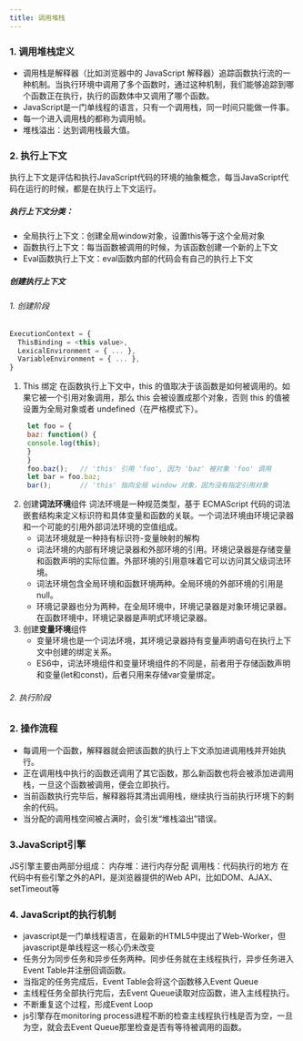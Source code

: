 ```yaml
---
title: 调用堆栈
---
```

### 1. 调用堆栈定义
- 调用栈是解释器（比如浏览器中的 JavaScript 解释器）追踪函数执行流的一种机制。当执行环境中调用了多个函数时，通过这种机制，我们能够追踪到哪个函数正在执行，执行的函数体中又调用了哪个函数。
- JavaScript是一门单线程的语言，只有一个调用栈，同一时间只能做一件事。
- 每一个进入调用栈的都称为调用帧。
- 堆栈溢出：达到调用栈最大值。
### 2. 执行上下文
执行上下文是评估和执行JavaScript代码的环境的抽象概念，每当JavaScript代码在运行的时候，都是在执行上下文运行。
##### 执行上下文分类：
- 全局执行上下文：创建全局window对象，设置this等于这个全局对象
- 函数执行上下文：每当函数被调用的时候，为该函数创建一个新的上下文
- Eval函数执行上下文：eval函数内部的代码会有自己的执行上下文
##### 创建执行上下文
###### 1. 创建阶段
```javascript
ExecutionContext = {
  ThisBinding = <this value>,
  LexicalEnvironment = { ... },
  VariableEnvironment = { ... },
}
```
1. This 绑定
   在函数执行上下文中，this 的值取决于该函数是如何被调用的。如果它被一个引用对象调用，那么 this 会被设置成那个对象，否则 this 的值被设置为全局对象或者 undefined（在严格模式下）。
   ```javascript
    let foo = {
    baz: function() {
    console.log(this);
    }
    }
    foo.baz();   // 'this' 引用 'foo', 因为 'baz' 被对象 'foo' 调用
    let bar = foo.baz;
    bar();       // 'this' 指向全局 window 对象，因为没有指定引用对象
   ```
2. 创建**词法环境**组件
   词法环境是一种规范类型，基于 ECMAScript 代码的词法嵌套结构来定义标识符和具体变量和函数的关联。一个词法环境由环境记录器和一个可能的引用外部词法环境的空值组成。
    - 词法环境就是一种持有标识符-变量映射的解构
    - 词法环境的内部有环境记录器和外部环境的引用。环境记录器是存储变量和函数声明的实际位置。外部环境的引用意味着它可以访问其父级词法环境。
    - 词法环境包含全局环境和函数环境两种。全局环境的外部环境的引用是null。
    - 环境记录器也分为两种，在全局环境中，环境记录器是对象环境记录器。在函数环境中，环境记录器是声明式环境记录器。
3. 创建**变量环境**组件
    - 变量环境也是一个词法环境，其环境记录器持有变量声明语句在执行上下文中创建的绑定关系。
    - ES6中，词法环境组件和变量环境组件的不同是，前者用于存储函数声明和变量(let和const)，后者只用来存储var变量绑定。
###### 2. 执行阶段
### 2. 操作流程
- 每调用一个函数，解释器就会把该函数的执行上下文添加进调用栈并开始执行。
- 正在调用栈中执行的函数还调用了其它函数，那么新函数也将会被添加进调用栈，一旦这个函数被调用，便会立即执行。
- 当前函数执行完毕后，解释器将其清出调用栈，继续执行当前执行环境下的剩余的代码。
- 当分配的调用栈空间被占满时，会引发“堆栈溢出”错误。
### 3.JavaScript引擎
JS引擎主要由两部分组成：
内存堆：进行内存分配
调用栈：代码执行的地方
在代码中有些引擎之外的API，是浏览器提供的Web API，比如DOM、AJAX、setTimeout等
### 4. JavaScript的执行机制
- javascript是一门单线程语言，在最新的HTML5中提出了Web-Worker，但javascript是单线程这一核心仍未改变
- 任务分为同步任务和异步任务两种。同步任务就在主线程执行，异步任务进入Event Table并注册回调函数。
- 当指定的任务完成后，Event Table会将这个函数移入Event Queue
- 主线程任务全部执行完后，去Event Queue读取对应函数，进入主线程执行。
- 不断重复这个过程，形成Event Loop
- js引擎存在monitoring process进程不断的检查主线程执行栈是否为空，一旦为空，就会去Event Queue那里检查是否有等待被调用的函数。

